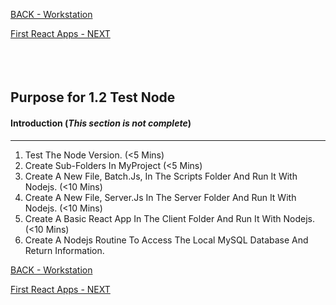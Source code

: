 
<!-- ------------------------------------------------------------------------- -->

<div class="page-back">

[BACK - Workstation](/Setup/purposes/pfr0101_Setup-Developer-Workstation.md)
</div><div class="page-next">

[First React Apps - NEXT](/Setup/purposes/pfr0102_First-React-Apps.md)
</div><div style="margin-top:35px">&nbsp;</div>
 
<!-- ------------------------------------------------------------------------- -->

## Purpose for 1.2 Test Node

#### Introduction  (*This section is not complete*)
----


1. Test The Node Version. (<5 Mins)
2. Create Sub-Folders In MyProject (<5 Mins)
3. Create A New File, Batch.Js, In The Scripts Folder And Run It With Nodejs. (<10 Mins)
4. Create A New File, Server.Js In The Server Folder And Run It With Nodejs. (<10 Mins)
5. Create A Basic React App In The Client Folder And Run It With Nodejs. (<10 Mins)
6. Create A Nodejs Routine To Access The Local MySQL Database And Return Information.

<!-- ------------------------------------------------------------------------- -->

<div class="page-back">

[BACK - Workstation](/Setup/purposes/pfr0101_Setup-Developer-Workstation.md)
</div><div class="page-next">

[First React Apps - NEXT](/Setup/purposes/pfr0102_First-React-Apps.md)
</div>

<!-- ------------------------------------------------------------------------- -->

